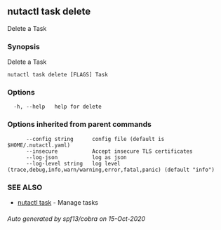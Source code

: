 ## nutactl task delete

Delete a Task

### Synopsis

Delete a Task

```
nutactl task delete [FLAGS] Task
```

### Options

```
  -h, --help   help for delete
```

### Options inherited from parent commands

```
      --config string      config file (default is $HOME/.nutactl.yaml)
      --insecure           Accept insecure TLS certificates
      --log-json           log as json
      --log-level string   log level (trace,debug,info,warn/warning,error,fatal,panic) (default "info")
```

### SEE ALSO

* [nutactl task](nutactl_task.md)	 - Manage tasks

###### Auto generated by spf13/cobra on 15-Oct-2020
